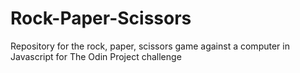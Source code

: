 # Rock-Paper-Scissors
Repository for the rock, paper, scissors game against a computer in Javascript for The Odin Project challenge
